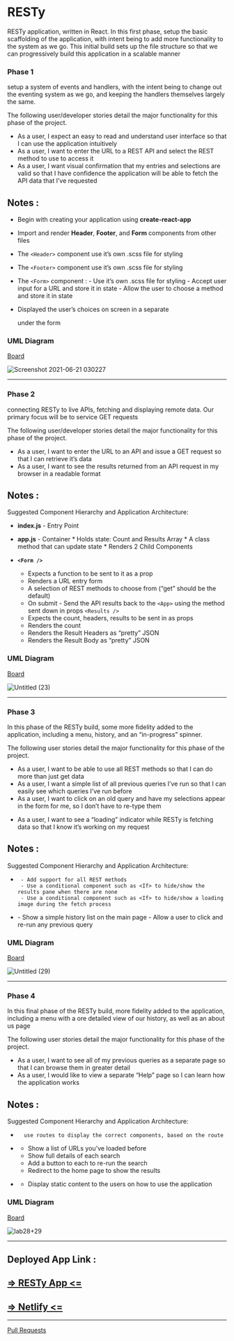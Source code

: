 

# RESTy

RESTy application, written in React. In this first phase, setup the basic scaffolding of the application, with intent being to add more functionality to the system as we go. This initial build sets up the file structure so that we can progressively build this application in a scalable manner


### Phase 1 
setup a system of events and handlers, with the intent being to change out the eventing system as we go, and keeping the handlers themselves largely the same. 


The following user/developer stories detail the major functionality for this phase of the project.

- As a user, I expect an easy to read and understand user interface so that I can use the application intuitively
- As a user, I want to enter the URL to a REST API and select the REST method to use to access it
- As a user, I want visual confirmation that my entries and selections are valid so that I have confidence the application will be able to fetch the API data that I’ve requested



## Notes :

- Begin with creating your application using **create-react-app**

- Import and render **Header**, **Footer**, and **Form** components from other files

- The ``<Header>`` component use it’s own .scss file for styling
- The ``<Footer>`` component use it’s own .scss file for styling
- The ``<Form>`` component :
        - Use it’s own .scss file for styling
        - Accept user input for a URL and store it in state
        - Allow the user to choose a method and store it in state

- Displayed the user’s choices on screen in a separate <section> under the form
  
        
        
### UML Diagram

[Board](https://lucid.app/lucidchart/8537cb90-1ae6-4a6b-a6a9-35643a0787ff/edit?viewport_loc=-613%2C-96%2C3241%2C1515%2C0_0&invitationId=inv_4668999e-00a7-4735-af96-67bdd9b550a0)

![Screenshot 2021-06-21 030227](https://user-images.githubusercontent.com/78326110/122692373-3e993c80-d23d-11eb-8f02-af24bc6ce83a.png)
        
***
        
### Phase 2 
connecting RESTy to live APIs, fetching and displaying remote data. Our primary focus will be to service GET requests


The following user/developer stories detail the major functionality for this phase of the project.

- As a user, I want to enter the URL to an API and issue a GET request so that I can retrieve it’s data
- As a user, I want to see the results returned from an API request in my browser in a readable format

## Notes :

Suggested Component Hierarchy and Application Architecture:

- **index.js** - Entry Point
- **app.js** - Container
        * Holds state: Count and Results Array
        * A class method that can update state
        * Renders 2 Child Components
        
- **`<Form />`**
   - Expects a function to be sent to it as a prop
   - Renders a URL entry form
   - A selection of REST methods to choose from (“get” should be the default)
   - On submit
         - Send the API results back to the `<App>` using the method sent down in props
`<Results />`
   - Expects the count, headers, results to be sent in as props
   - Renders the count
   - Renders the Result Headers as “pretty” JSON
   - Renders the Result Body as “pretty” JSON
        
        
### UML Diagram

[Board](https://miro.com/welcomeonboard/azlJUE1NSkE3aGFaNFVFMGJRVTlNbnRaNUsweUNpTDNlaU1MdVlVZzg0eFAzbFJaSGw1TVJIMW5MZnVMbzhMbXwzMDc0NDU3MzU3MzU4Mjc2Mjk1)

![Untitled (23)](https://user-images.githubusercontent.com/78326110/123014251-784d7d00-d3ce-11eb-988f-d2c83ac809b7.jpg)


        
***
        
### Phase 3 
In this phase of the RESTy build, some more fidelity added to the application, including a menu, history, and an “in-progress” spinner.


The following user stories detail the major functionality for this phase of the project.

- As a user, I want to be able to use all REST methods so that I can do more than just get data
- As a user, I want a simple list of all previous queries I’ve run so that I can easily see which queries I’ve run before
- As a user, I want to click on an old query and have my selections appear in the form for me, so I don’t have to re-type them
* As a user, I want to see a “loading” indicator while RESTy is fetching data so that I know it’s working on my request
        
        
## Notes :

Suggested Component Hierarchy and Application Architecture:

- **<Results />** 
        
       - Add support for all REST methods
       - Use a conditional component such as <If> to hide/show the results pane when there are none
       - Use a conditional component such as <If> to hide/show a loading image during the fetch process
- **<History/>** 
       - Show a simple history list on the main page
       - Allow a user to click and re-run any previous query
        
        
### UML Diagram

[Board](https://miro.com/welcomeonboard/UGhvUUxmMkFFZmdiNDJWS1BRcXhZcGhJVmZsVXFwVkxLZ0F5NDFrdzBFaG51SWdUZjAzQnp2bTFJMjdpY05NenwzMDc0NDU3MzU3MzU4Mjc2Mjk1)

![Untitled (29)](https://user-images.githubusercontent.com/78326110/124357999-e728a280-dc26-11eb-9ebf-6ae01213181f.jpg)


        
***
        
                
### Phase 4
In this final phase of the RESTy build, more fidelity added to the application, including a menu with a ore detailed view of our history, as well as an about us page

The following user stories detail the major functionality for this phase of the project.

- As a user, I want to see all of my previous queries as a separate page so that I can browse them in greater detail
- As a user, I would like to view a separate “Help” page so I can learn how the application works
        
        
## Notes :

Suggested Component Hierarchy and Application Architecture:

- **<App />** 
        
        use routes to display the correct components, based on the route

- **<History/>** 
    - Show a list of URLs you’ve loaded before
    - Show full details of each search
    - Add a button to each to re-run the search
    - Redirect to the home page to show the results
        
        
- **<Help/>** 
    - Display static content to the users on how to use the application


        
### UML Diagram

[Board](https://miro.com/welcomeonboard/UGhvUUxmMkFFZmdiNDJWS1BRcXhZcGhJVmZsVXFwVkxLZ0F5NDFrdzBFaG51SWdUZjAzQnp2bTFJMjdpY05NenwzMDc0NDU3MzU3MzU4Mjc2Mjk1)

![lab28+29](https://user-images.githubusercontent.com/78326110/124358190-daf11500-dc27-11eb-9183-9dd4f37bf449.jpg)



        
***
        
        
        
        
## Deployed App Link :
  
  ## [ => RESTy App <= ](https://resty-app-wafa.herokuapp.com/)
  ## [ => Netlify <= ](https://60e082593a6af37e51aa10a4--compassionate-ptolemy-ea6f1b.netlify.app/)


***



                                                              
[Pull Requests](https://github.com/wafaankoush99/resty/pulls?q=is%3Apr+is%3Aclosed)
                                                              
                                                              

